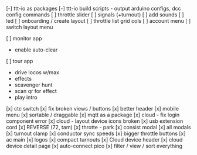 [-] ttt-io as packages
[-] ttt-io build scripts - output arduino configs, dcc config commands
[ ] throttle slider
[ ] signals (+turnout)
[ ] add sounds
[ ] led
[ ] onboarding / create layout
[ ] throttle list grid cols
[ ] account menu
[ ] switch layout menu


[ ] monitor app
  - enable auto-clear

[ ] tour app
  - drive locos w/max
  - effects
  - scavenger hunt
  - scan qr for effect
  - play intro

[x] ctc switch
[x] fix broken views / buttons
[x] better header
[x] mobile menu
[x] sortable / draggable
[x] mqtt as a package
[x] cloud - fix login component error
[x] cloud - layout device icons broken
[x] usb extension cord
[x] REVERSE (72, tam)
[x] throtte - park
[x] consist modal
[x] all modals
[x] turnout clamp
[x] conductor sync speeds
[x] bigger throttle buttons
[x] ac main
[x] logos
[x] compact turnouts
[x] Cloud device header
[x] cloud device detail page
[x] auto-connect pico
[x] filter / view / sort everything

